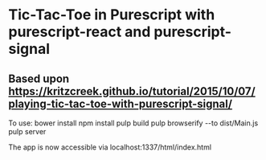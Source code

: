 # Tic-Tac-Toe in Purescript with purescript-react and purescript-signal
## Based upon https://kritzcreek.github.io/tutorial/2015/10/07/playing-tic-tac-toe-with-purescript-signal/ 

To use:
bower install
npm install
pulp build
pulp browserify --to dist/Main.js
pulp server

The app is now accessible via localhost:1337/html/index.html


